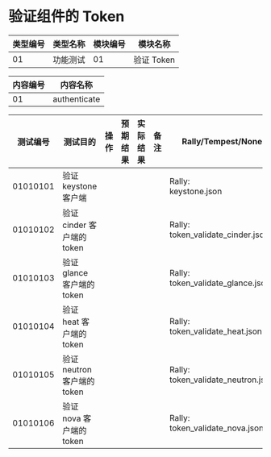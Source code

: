 # 验证组件的 Token

|类型编号|类型名称|模块编号|模块名称|
|--------|--------|--------|--------|
|01|功能测试|01|验证 Token|

|内容编号|内容名称|
|--------|--------|
|01|authenticate|


|测试编号|测试目的|操作|预期结果|实际结果|备注|Rally/Tempest/None|
|--------|--------|----|--------|--------|----|------------------|
|01010101|验证 keystone 客户端|||||Rally:</br>keystone.json|
|01010102|验证 cinder 客户端的 token|||||Rally:</br>token_validate_cinder.json|
|01010103|验证 glance 客户端的 token|||||Rally:</br>token_validate_glance.json|
|01010104|验证 heat 客户端的 token|||||Rally:</br>token_validate_heat.json|
|01010105|验证 neutron 客户端的 token|||||Rally:</br>token_validate_neutron.json|
|01010106|验证 nova 客户端的 token|||||Rally:</br>token_validate_nova.json|

